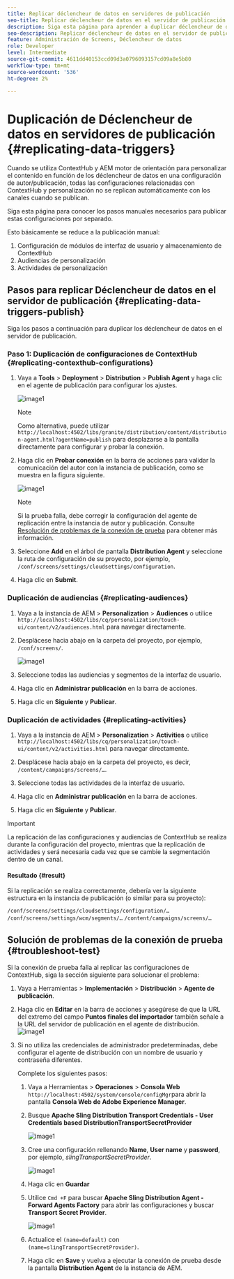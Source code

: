 ```yaml
---
title: Replicar déclencheur de datos en servidores de publicación
seo-title: Replicar déclencheur de datos en el servidor de publicación
description: Siga esta página para aprender a duplicar déclencheur de datos en el servidor de publicación.
seo-description: Replicar déclencheur de datos en el servidor de publicación.
feature: Administración de Screens, Déclencheur de datos
role: Developer
level: Intermediate
source-git-commit: 4611dd40153ccd09d3a0796093157cd09a8e5b80
workflow-type: tm+mt
source-wordcount: '536'
ht-degree: 2%

---
```



# Duplicación de Déclencheur de datos en servidores de publicación {#replicating-data-triggers}

Cuando se utiliza ContextHub y AEM motor de orientación para personalizar el contenido en función de los déclencheur de datos en una configuración de autor/publicación, todas las configuraciones relacionadas con ContextHub y personalización no se replican automáticamente con los canales cuando se publican.

Siga esta página para conocer los pasos manuales necesarios para publicar estas configuraciones por separado.

Esto básicamente se reduce a la publicación manual:

1. Configuración de módulos de interfaz de usuario y almacenamiento de ContextHub
1. Audiencias de personalización
1. Actividades de personalización

## Pasos para replicar Déclencheur de datos en el servidor de publicación {#replicating-data-triggers-publish}

Siga los pasos a continuación para duplicar los déclencheur de datos en el servidor de publicación.

### Paso 1: Duplicación de configuraciones de ContextHub {#replicating-contexthub-configurations}

1. Vaya a **Tools** > **Deployment** > **Distribution** > **Publish Agent** y haga clic en el agente de publicación para configurar los ajustes.

   ![image1](/help/user-guide/assets/replicating-triggers/replicating-triggers1.png)

   >[!NOTE]
   >
   >Como alternativa, puede utilizar `http://localhost:4502/libs/granite/distribution/content/distribution-agent.html?agentName=publish` para desplazarse a la pantalla directamente para configurar y probar la conexión.

1. Haga clic en **Probar conexión** en la barra de acciones para validar la comunicación del autor con la instancia de publicación, como se muestra en la figura siguiente.

   ![image1](/help/user-guide/assets/replicating-triggers/replicating-triggers2.png)

   >[!NOTE]
   >
   >Si la prueba falla, debe corregir la configuración del agente de replicación entre la instancia de autor y publicación. Consulte [Resolución de problemas de la conexión de prueba](/help/user-guide/replicating-data-triggers.md#troubleshoot-test) para obtener más información.

1. Seleccione **Add** en el árbol de pantalla **Distribution Agent** y seleccione la ruta de configuración de su proyecto, por ejemplo, `/conf/screens/settings/cloudsettings/configuration`.

1. Haga clic en **Submit**.

### Duplicación de audiencias {#replicating-audiences}

1. Vaya a la instancia de AEM > **Personalization** > **Audiences** o utilice `http://localhost:4502/libs/cq/personalization/touch-ui/content/v2/audiences.html` para navegar directamente.

1. Desplácese hacia abajo en la carpeta del proyecto, por ejemplo, `/conf/screens/`.

   ![image1](/help/user-guide/assets/replicating-triggers/replicating-triggers10.png)

1. Seleccione todas las audiencias y segmentos de la interfaz de usuario.

1. Haga clic en **Administrar publicación** en la barra de acciones.

1. Haga clic en **Siguiente** y **Publicar**.

### Duplicación de actividades {#replicating-activities}

1. Vaya a la instancia de AEM > **Personalization** > **Activities** o utilice `http://localhost:4502/libs/cq/personalization/touch-ui/content/v2/activities.html` para navegar directamente.

1. Desplácese hacia abajo en la carpeta del proyecto, es decir, `/content/campaigns/screens/…`.

1. Seleccione todas las actividades de la interfaz de usuario.

1. Haga clic en **Administrar publicación** en la barra de acciones.

1. Haga clic en **Siguiente** y **Publicar**.

>[!IMPORTANT]
>
>La replicación de las configuraciones y audiencias de ContextHub se realiza durante la configuración del proyecto, mientras que la replicación de actividades y será necesaria cada vez que se cambie la segmentación dentro de un canal.

#### Resultado {#result}

Si la replicación se realiza correctamente, debería ver la siguiente estructura en la instancia de publicación (o similar para su proyecto):

`/conf/screens/settings/cloudsettings/configuration/…`
`/conf/screens/settings/wcm/segments/…`
`/content/campaigns/screens/…`

## Solución de problemas de la conexión de prueba {#troubleshoot-test}

Si la conexión de prueba falla al replicar las configuraciones de ContextHub, siga la sección siguiente para solucionar el problema:

1. Vaya a Herramientas > **Implementación** > **Distribución** > **Agente de publicación**.

1. Haga clic en **Editar** en la barra de acciones y asegúrese de que la URL del extremo del campo **Puntos finales del importador** también señale a la URL del servidor de publicación en el agente de distribución.
   ![image1](/help/user-guide/assets/replicating-triggers/replicating-triggers9.png)

1. Si no utiliza las credenciales de administrador predeterminadas, debe configurar el agente de distribución con un nombre de usuario y contraseña diferentes.

   Complete los siguientes pasos:

   1. Vaya a Herramientas > **Operaciones** > **Consola Web** `http://localhost:4502/system/console/configMgr`para abrir la pantalla **Consola Web de Adobe Experience Manager**.
   1. Busque **Apache Sling Distribution Transport Credentials - User Credentials based DistributionTransportSecretProvider**

      ![image1](/help/user-guide/assets/replicating-triggers/replicating-triggers6.png)

   1. Cree una configuración rellenando **Name**, **User name** y **password**, por ejemplo, *slingTransportSecretProvider*.

      ![image1](/help/user-guide/assets/replicating-triggers/replicating-triggers7.png)

   1. Haga clic en **Guardar**
   1. Utilice `Cmd +F` para buscar **Apache Sling Distribution Agent - Forward Agents Factory** para abrir las configuraciones y buscar **Transport Secret Provider**.

      ![image1](/help/user-guide/assets/replicating-triggers/replicating-triggers8.png)

   1. Actualice el `(name=default)` con `(name=slingTransportSecretProvider)`.
   1. Haga clic en **Save** y vuelva a ejecutar la conexión de prueba desde la pantalla **Distribution Agent** de la instancia de AEM.
